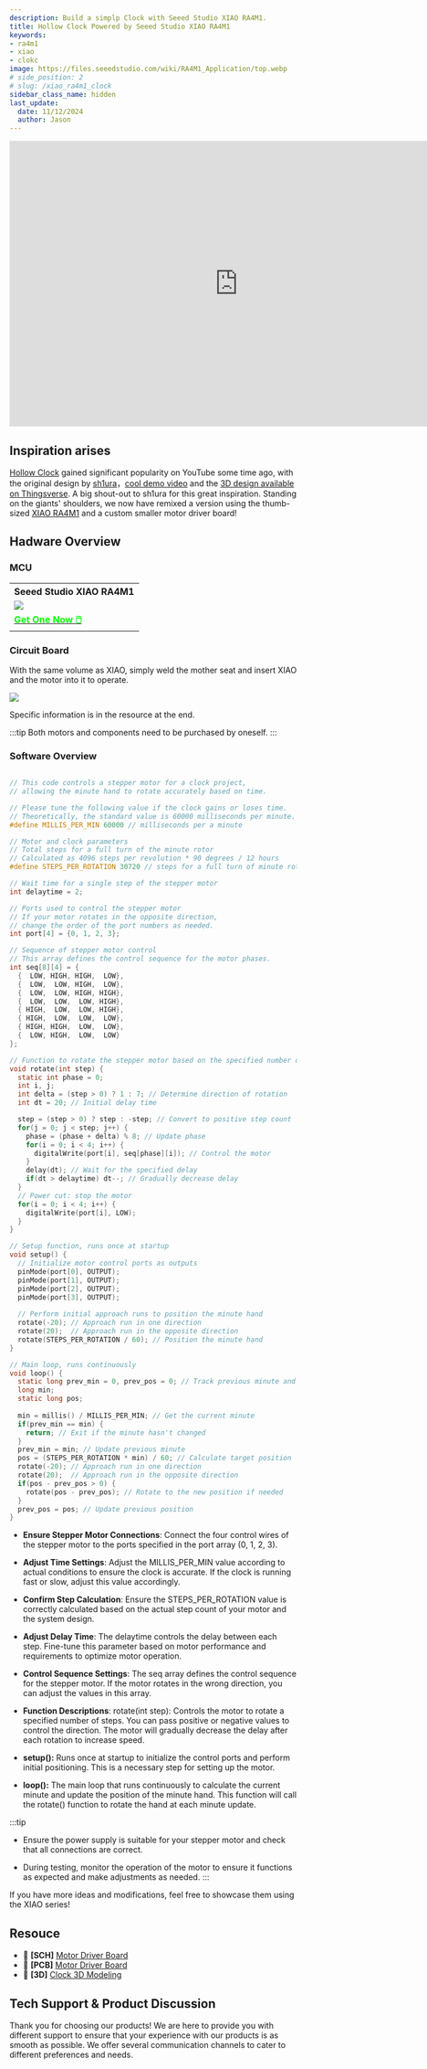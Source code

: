 ```yaml
---
description: Build a simplp Clock with Seeed Studio XIAO RA4M1.
title: Hollow Clock Powered by Seeed Studio XIAO RA4M1
keywords:
- ra4m1
- xiao
- clokc
image: https://files.seeedstudio.com/wiki/RA4M1_Application/top.webp
# side_position: 2
# slug: /xiao_ra4m1_clock
sidebar_class_name: hidden 
last_update:
  date: 11/12/2024
  author: Jason
---
```



<div class="table-center">
<iframe width="800" height="500" src="https://files.seeedstudio.com/wiki/RA4M1_Application/1.mp4" scrolling="no" border="0" frameborder="no" framespacing="0" allowfullscreen="true"> </iframe>
</div>


## Inspiration arises

[Hollow Clock](https://www.youtube.com/watch?v=jvoOgxK4EvI&ab_channel=TheWrench) gained significant popularity on YouTube some time ago, with the original design by [sh1ura](https://www.instructables.com/Hollow-Clock-4/)，[cool demo video](https://youtu.be/hRpLiRoMx34) and the [3D design available on Thingsverse](https://www.thingiverse.com/thing:5636482). A big shout-out to sh1ura for this great inspiration.
Standing on the giants' shoulders, we now have remixed a version using the thumb-sized [XIAO RA4M1](https://www.seeedstudio.com/Seeed-XIAO-RA4M1-p-5943.html) and a custom smaller motor driver board!

## Hadware Overview

### MCU

<div class="table-center">
	<table align="center">
		<tr>
			<th>Seeed Studio XIAO RA4M1</th>
		</tr>
		<tr>
			<td><div style={{textAlign:'center'}}><img src="https://files.seeedstudio.com/wiki/XIAO-R4AM1/img/2-102010551-Seeed-Studio-XIAO-RA4M1-45font.jpg" style={{width:300, height:'auto'}}/></div></td>
		</tr>
		<tr>
			<td><div class="get_one_now_container" style={{textAlign: 'center'}}>
				<a class="get_one_now_item" href="https://www.seeedstudio.com/Seeed-XIAO-RA4M1-p-5943.html">
				<strong><span><font color={'FFFFFF'} size={"4"}> Get One Now 🖱️</font></span></strong>
				</a>
			</div></td>
		</tr>
	</table>
</div>


### Circuit Board

With the same volume as XIAO, simply weld the mother seat and insert XIAO and the motor into it to operate.

<div style={{textAlign:'center'}}><img src="https://files.seeedstudio.com/wiki/RA4M1_Application/2.png" style={{width:500, height:'auto'}}/></div>


Specific information is in the resource at the end.

:::tip
Both motors and components need to be purchased by oneself.
:::

### Software Overview
```c

// This code controls a stepper motor for a clock project,
// allowing the minute hand to rotate accurately based on time.

// Please tune the following value if the clock gains or loses time.
// Theoretically, the standard value is 60000 milliseconds per minute.
#define MILLIS_PER_MIN 60000 // milliseconds per a minute

// Motor and clock parameters
// Total steps for a full turn of the minute rotor
// Calculated as 4096 steps per revolution * 90 degrees / 12 hours
#define STEPS_PER_ROTATION 30720 // steps for a full turn of minute rotor

// Wait time for a single step of the stepper motor
int delaytime = 2;

// Ports used to control the stepper motor
// If your motor rotates in the opposite direction,
// change the order of the port numbers as needed.
int port[4] = {0, 1, 2, 3};

// Sequence of stepper motor control
// This array defines the control sequence for the motor phases.
int seq[8][4] = {
  {  LOW, HIGH, HIGH,  LOW},
  {  LOW,  LOW, HIGH,  LOW},
  {  LOW,  LOW, HIGH, HIGH},
  {  LOW,  LOW,  LOW, HIGH},
  { HIGH,  LOW,  LOW, HIGH},
  { HIGH,  LOW,  LOW,  LOW},
  { HIGH, HIGH,  LOW,  LOW},
  {  LOW, HIGH,  LOW,  LOW}
};

// Function to rotate the stepper motor based on the specified number of steps
void rotate(int step) {
  static int phase = 0;
  int i, j;
  int delta = (step > 0) ? 1 : 7; // Determine direction of rotation
  int dt = 20; // Initial delay time

  step = (step > 0) ? step : -step; // Convert to positive step count
  for(j = 0; j < step; j++) {
    phase = (phase + delta) % 8; // Update phase
    for(i = 0; i < 4; i++) {
      digitalWrite(port[i], seq[phase][i]); // Control the motor
    }
    delay(dt); // Wait for the specified delay
    if(dt > delaytime) dt--; // Gradually decrease delay
  }
  // Power cut: stop the motor
  for(i = 0; i < 4; i++) {
    digitalWrite(port[i], LOW);
  }
}

// Setup function, runs once at startup
void setup() {
  // Initialize motor control ports as outputs
  pinMode(port[0], OUTPUT);
  pinMode(port[1], OUTPUT);
  pinMode(port[2], OUTPUT);
  pinMode(port[3], OUTPUT);
  
  // Perform initial approach runs to position the minute hand
  rotate(-20); // Approach run in one direction
  rotate(20);  // Approach run in the opposite direction
  rotate(STEPS_PER_ROTATION / 60); // Position the minute hand
}

// Main loop, runs continuously
void loop() {
  static long prev_min = 0, prev_pos = 0; // Track previous minute and position
  long min;
  static long pos;
  
  min = millis() / MILLIS_PER_MIN; // Get the current minute
  if(prev_min == min) {
    return; // Exit if the minute hasn't changed
  }
  prev_min = min; // Update previous minute
  pos = (STEPS_PER_ROTATION * min) / 60; // Calculate target position
  rotate(-20); // Approach run in one direction
  rotate(20);  // Approach run in the opposite direction
  if(pos - prev_pos > 0) {
    rotate(pos - prev_pos); // Rotate to the new position if needed
  }
  prev_pos = pos; // Update previous position
}

```

- **Ensure Stepper Motor Connections**:
Connect the four control wires of the stepper motor to the ports specified in the port array (0, 1, 2, 3).

- **Adjust Time Settings**:
Adjust the MILLIS_PER_MIN value according to actual conditions to ensure the clock is accurate. If the clock is running fast or slow, adjust this value accordingly.

- **Confirm Step Calculation**:
Ensure the STEPS_PER_ROTATION value is correctly calculated based on the actual step count of your motor and the system design.

- **Adjust Delay Time**:
The delaytime controls the delay between each step. Fine-tune this parameter based on motor performance and requirements to optimize motor operation.

- **Control Sequence Settings**:
The seq array defines the control sequence for the stepper motor. If the motor rotates in the wrong direction, you can adjust the values in this array.

- **Function Descriptions**:
rotate(int step): Controls the motor to rotate a specified number of steps. You can pass positive or negative values to control the direction. The motor will gradually decrease the delay after each rotation to increase speed.

- **setup():** Runs once at startup to initialize the control ports and perform initial positioning. This is a necessary step for setting up the motor.

- **loop():** The main loop that runs continuously to calculate the current minute and update the position of the minute hand. This function will call the rotate() function to rotate the hand at each minute update.

:::tip

- Ensure the power supply is suitable for your stepper motor and check that all connections are correct.

- During testing, monitor the operation of the motor to ensure it functions as expected and make adjustments as needed.
:::


If you have more ideas and modifications, feel free to showcase them using the XIAO series!

## Resouce

- 📄 **[SCH]** [Motor Driver Board](https://files.seeedstudio.com/wiki/RA4M1_Application/4.zip)
- 📄 **[PCB]** [Motor Driver Board](https://files.seeedstudio.com/wiki/RA4M1_Application/xiao.pcb)
- 📄 **[3D]** [Clock 3D Modeling](https://files.seeedstudio.com/wiki/RA4M1_Application/clock.zip)


## Tech Support & Product Discussion

Thank you for choosing our products! We are here to provide you with different support to ensure that your experience with our products is as smooth as possible. We offer several communication channels to cater to different preferences and needs.

<div class="button_tech_support_container">
<a href="https://forum.seeedstudio.com/" class="button_forum"></a> 
<a href="https://www.seeedstudio.com/contacts" class="button_email"></a>
</div>

<div class="button_tech_support_container">
<a href="https://discord.gg/eWkprNDMU7" class="button_discord"></a> 
<a href="https://github.com/Seeed-Studio/wiki-documents/discussions/69" class="button_discussion"></a>
</div>

